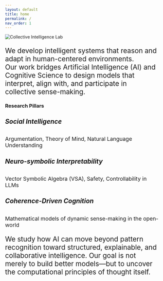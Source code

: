 ```yaml
---
layout: default
title: home
permalink: /
nav_order: 1
---
```


<div class="row justify-content-center mt-4 mb-5">
  <div class="col-md-6 text-center">
    <img src="{{ '/assets/img/color_logo_text.png' | relative_url }}" 
         alt="Collective Intelligence Lab" 
         class="img-fluid" 
         style="max-width: 70%;" />
  </div>
</div>
<style>
  /* Reduce space between logo and text */
  .row.justify-content-center.mt-4.mb-5 {
    margin-bottom: 1rem !important;
  }
</style>


<div class="text-center" style="font-size: 1.4rem;">
  <p>We develop intelligent systems that reason and adapt in human-centered environments.<br>
  Our work bridges Artificial Intelligence (AI) and Cognitive Science
  to design models that interpret, align with, and participate in collective sense-making.</p>
</div>


<div class="my-4 py-3"></div>

<h3 class="text-center"><strong>Research Pillars</strong></h3>

<div class="row justify-content-center mt-4 mb-4">
  <div class="col-md-4">
    <div class="card h-100">
      <div class="card-body">
        <h5 class="card-title" style="font-size: 1.3rem;">Social Intelligence</h5>
        <p class="card-text" style="font-size: 1.1rem;">Argumentation, Theory of Mind, Natural Language Understanding</p>
      </div>
    </div>
  </div>
  <div class="col-md-4">
    <div class="card h-100">
      <div class="card-body">
        <h5 class="card-title" style="font-size: 1.3rem;">Neuro-symbolic Interpretability</h5>
        <p class="card-text" style="font-size: 1.1rem;">Vector Symbolic Algebra (VSA), Safety, Controllability in LLMs</p>
      </div>
    </div>
  </div>
  <div class="col-md-4">
    <div class="card h-100">
      <div class="card-body">
        <h5 class="card-title" style="font-size: 1.3rem;">Coherence-Driven Cognition</h5>
        <p class="card-text" style="font-size: 1.1rem;">Mathematical models of dynamic sense-making in the open-world</p>
      </div>
    </div>
  </div>
</div>

<div class="my-5"></div>

<div class="text-center" style="font-size: 1.4rem;">
  <p>We study how AI can move beyond pattern recognition toward <span style="color: {{ site.colors.indigo }}">structured</span>, <span style="color: {{ site.colors.teal }}">explainable</span>, and <span style="color: {{ site.colors.yellow }}">collaborative</span> intelligence.  
Our goal is not merely to build better models—but to uncover the computational principles of thought itself.</p>
</div>



